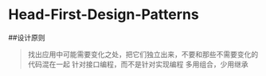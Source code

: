 # Head-First-Design-Patterns

##设计原则
  >找出应用中可能需要变化之处，把它们独立出来，不要和那些不需要变化的代码混在一起
  >针对接口编程，而不是针对实现编程
  >多用组合，少用继承
